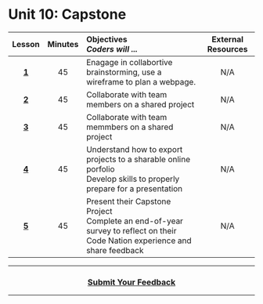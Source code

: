 # Unit 10: Capstone




|Lesson|Minutes|Objectives <br> *Coders will ...*|External Resources
|:-------:|:-------:|:-------|:-------:|
|[**1**](https://docs.google.com/presentation/d/1f88_Ym-ic_YPbK2bitP3me7YGILUOJaceinPphI8xOI/edit#slide=id.g55ea70e3a7_0_0)|45|Enagage in collabortive brainstorming, use a wireframe to plan a webpage. |N/A|
|[**2**](https://docs.google.com/presentation/d/1f88_Ym-ic_YPbK2bitP3me7YGILUOJaceinPphI8xOI/edit#slide=id.g55ea70e3a7_0_467)|45|Collaborate with team members on a shared project |N/A|
|[**3**](https://docs.google.com/presentation/d/1f88_Ym-ic_YPbK2bitP3me7YGILUOJaceinPphI8xOI/edit#slide=id.g5ca270a43d_1_267)|45|Collaborate with team memmbers on a shared project |N/A|
|[**4**](https://docs.google.com/presentation/d/1f88_Ym-ic_YPbK2bitP3me7YGILUOJaceinPphI8xOI/edit#slide=id.g5ca270a43d_1_305)|45|Understand how to export projects to a sharable online porfolio </br> Develop skills to properly prepare for a presentation|N/A|
|[**5**](https://docs.google.com/presentation/d/1f88_Ym-ic_YPbK2bitP3me7YGILUOJaceinPphI8xOI/edit#slide=id.g5ca270a43d_1_796)|45|Present their Capstone Project</br> Complete an end-of-year survey to reflect on their Code Nation experience and share feedback|N/A|
----
<h3 align="center"><a href="https://docs.google.com/forms/d/e/1FAIpQLSfiZv1Y0U4Fr5k2iFVWRIVg2x7Su-r1hLoH0qb5RCMlNsxUjQ/viewform">Submit Your Feedback</a>  </h3>

----
